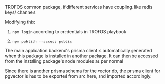TROFOS common package, if different services have coupling, like redis keys/ channels

Modifying this:

1. `npm login` according to credentials in TROFOS playbook

2. `npm publish --access public`

The main application backend's prisma client is automatically generated when this package is installed in another package. It can then be accessed from the installing package's node modules as per normal

Since there is another prisma schema for the vector db, the prisma client for pgvector is has to be exported from src here, and imported accordingly.
